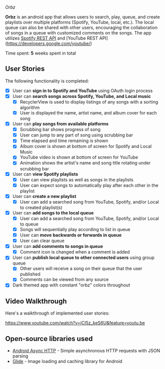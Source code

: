 *Orbz*

**Orbz** is an android app that allows users to search, play, queue, and create playlists over multiple platforms (Spotify, YouTube, local, etc.). The local queue can also be shared with other users, encouraging the collaboration of songs in a queue with customized comments on the songs. 
The app utilizes [Spotify REST API](https://developer.spotify.com/technologies/spotify-android-sdk/) and [YouTube REST API] (https://developers.google.com/youtube/)

Time spent: **5** weeks spent in total

## User Stories

The following functionality is completed:

* [x] User can **sign in to Spotify and YouTube** using OAuth login process
* [x] User can **search songs across Spotify, YouTube, and Local music**
  * [x] RecyclerView is used to display listings of any songs with a sorting algorithm
  * [x] User is displayed the name, artist name, and album cover for each song
* [x] User can **play songs from available platforms**
  * [x] Scrubbing bar shows progress of song
  * [x] User can jump to any part of song using scrubbing bar
  * [x] Time elapsed and time remaining is shown
  * [x] Album cover is shown at bottom of screen for Spotify and Local Music
  * [x] YouTube video is shown at bottom of screen for YouTube
  * [x] Animation shows the artist's name and song title rotating under scrubbing bar
* [x] User can **view Spotify playlists**
  * [x] User can view playlists as well as songs in the playlists
  * [x] User can expect songs to automatically play after each other in the playlist
* [x] User can **create a new playlist**
  * [x] User can add a searched song from YouTube, Spotify, and/or Local to created playlist(s)
* [x] User can **add songs to the local queue**
  * [x] User can add a searched song from YouTube, Spotify, and/or Local to queue
  * [x] Songs will sequentially play according to list in queue
  * [x] User can **move backwards or forwards in queue**
  * [x] User can clear queue
* [x] User can **add comments to songs in queue**
  * [x] Comment icon is changed when a comment is added
* [x] User can **publish local queue to other connected users** using group queue
  * [x] Other users will receive a song on their queue that the user published
  * [x] Comments can be viewed from any source
* [x] Dark themed app with constant "orbz" colors throughout

## Video Walkthrough

Here's a walkthrough of implemented user stories:

https://www.youtube.com/watch?v=jCI5z_keS6U&feature=youtu.be

## Open-source libraries used

- [Android Async HTTP](https://github.com/loopj/android-async-http) - Simple asynchronous HTTP requests with JSON parsing
- [Glide](https://github.com/bumptech/glide) - Image loading and caching library for Android
